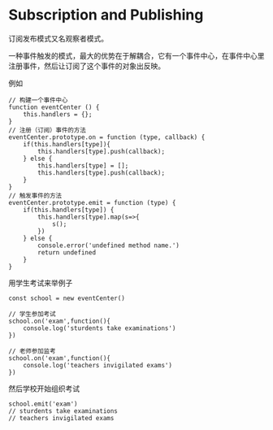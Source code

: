 # Subscription and Publishing
    
订阅发布模式又名观察者模式。

一种事件触发的模式，最大的优势在于解耦合，它有一个事件中心，在事件中心里注册事件，然后让订阅了这个事件的对象出反映。

例如

    // 构建一个事件中心
    function eventCenter () {
        this.handlers = {};
    }
    // 注册（订阅）事件的方法
    eventCenter.prototype.on = function (type, callback) {
        if(this.handlers[type]){
            this.handlers[type].push(callback);
        } else {
            this.handlers[type] = [];
            this.handlers[type].push(callback);
        }
    }
    // 触发事件的方法
    eventCenter.prototype.emit = function (type) {
        if(this.handlers[type]) {
            this.handlers[type].map(s=>{
                s();
            })
        } else {
            console.error('undefined method name.')
            return undefined
        }
    }

用学生考试来举例子

    const school = new eventCenter()
    
    // 学生参加考试
    school.on('exam',function(){
        console.log('sturdents take examinations')
    })

    // 老师参加监考
    school.on('exam',function(){
        console.log('teachers invigilated exams')
    })
    
然后学校开始组织考试

    school.emit('exam')
    // sturdents take examinations
    // teachers invigilated exams

